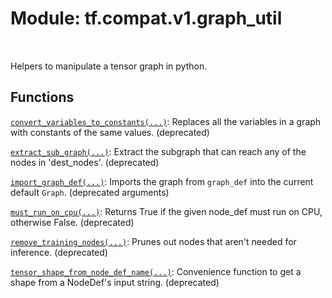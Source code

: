 <div itemscope itemtype="http://developers.google.com/ReferenceObject">
<meta itemprop="name" content="tf.compat.v1.graph_util" />
<meta itemprop="path" content="Stable" />
</div>

# Module: tf.compat.v1.graph_util


<table class="tfo-notebook-buttons tfo-api" align="left">
</table>



Helpers to manipulate a tensor graph in python.



## Functions

[`convert_variables_to_constants(...)`](../../../tf/compat/v1/graph_util/convert_variables_to_constants.md): Replaces all the variables in a graph with constants of the same values. (deprecated)

[`extract_sub_graph(...)`](../../../tf/compat/v1/graph_util/extract_sub_graph.md): Extract the subgraph that can reach any of the nodes in 'dest_nodes'. (deprecated)

[`import_graph_def(...)`](../../../tf/graph_util/import_graph_def.md): Imports the graph from `graph_def` into the current default `Graph`. (deprecated arguments)

[`must_run_on_cpu(...)`](../../../tf/compat/v1/graph_util/must_run_on_cpu.md): Returns True if the given node_def must run on CPU, otherwise False. (deprecated)

[`remove_training_nodes(...)`](../../../tf/compat/v1/graph_util/remove_training_nodes.md): Prunes out nodes that aren't needed for inference. (deprecated)

[`tensor_shape_from_node_def_name(...)`](../../../tf/compat/v1/graph_util/tensor_shape_from_node_def_name.md): Convenience function to get a shape from a NodeDef's input string. (deprecated)



